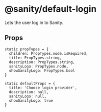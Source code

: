 # @sanity/default-login

Lets the user log in to Sanity.


## Props

```
static propTypes = {
  children: PropTypes.node.isRequired,
  title: PropTypes.string,
  description: PropTypes.string,
  sanityLogo: PropTypes.node,
  showSanityLogo: PropTypes.bool
}
```

```
static defaultProps = {
  title: 'Choose login provider',
  description: null,
  sanityLogo: null,
  showSanityLogo: true
}
```
